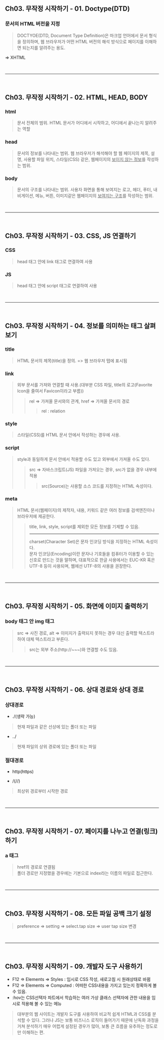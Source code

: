 ## Ch03. 무작정 시작하기 - 01. Doctype(DTD)
### 문서의 HTML 버전을 지정
> DOCTYOE(DTD, Document Type Definition)은 마크업 언어에서 문서 형식을 정의하며, 웹 브라우저가 어떤 HTML 버전의 해석 방식으로 페이지를 이해하면 되는지를 알려주는 용도.

<!DOCTYPE html PUBLIC ....> => XHTML

<br/><hr/><br/>

## Ch03. 무작정 시작하기 - 02. HTML, HEAD, BODY
### html
> 문서 전체의 범위. HTML 문서가 어디에서 시작하고, 어디에서 끝나는지 알려주는 역할

### head
> 문서의 정보를 나타내는 범위. 웹 브라우저가 해석해야 할 웹 페이지의 제목, 설명, 사용할 파일 위치, 스타일(CSS) 같은, 웹페이지의 <u>보이지 않는 정보</u>를 작성하는 범위.

### body
> 문서의 구조를 나타내는 범위. 사용자 화면을 통해 보여지는 로고, 헤더, 푸터, 내비게이션, 메뉴, 버튼, 이미지같은 웹페이지의 <u>보여지는 구조</u>를 작성하는 범위.


<br/><hr/><br/>

## Ch03. 무작정 시작하기 - 03. CSS, JS 연결하기
### CSS
> head 태그 안에 link 태그로 연결하여 사용
### JS
> head 태그 안에 script 태그로 연결하여 사용

<br/><hr/><br/>

## Ch03. 무작정 시작하기 - 04. 정보를 의미하는 태그 살펴보기
### title
> HTML 문서의 제목(title)을 정의. => 웹 브라우저 탭에 표시됨
### link
> 외부 문서를 가져와 연결할 때 사용.(대부분 CSS 파일, title의 로고(Favorite Icon을 줄여서 Favicon이라고 부름))
>> rel => 가져올 문서와의 관계, href => 가져올 문서의 경로
>>> rel : relation
### style
> 스타일(CSS)를 HTML 문서 안에서 작성하는 경우에 사용.
### script
> style과 동일하게 문서 안에서 적용할 수도 있고 외부에서 가져올 수도 있다.
>> src => 자바스크립트(JS) 파일을 가져오는 경우, src가 없을 경우 내부에 적용
>>> src(Source)는 사용할 소스 코드를 지정하는 HTML 속성이다.
### meta
> HTML 문서(웹페이지)의 제작자, 내용, 키워드 같은 여러 정보를 검색엔진이나 브라우저에 제공한다.
>> title, link, style, script를 제외한 모든 정보를 기제할 수 있음.<br/><hr>
>> charset(Character Set)은 문자 인코딩 방식을 지정하는 HTML 속성이다.<br/>
>> 문자 인코딩(Encoding)이란 문자나 기호들을 컴퓨터가 이용할 수 있는 신호로 만드는 것을 말하며, 대표적으로 한글 사용에서는 EUC-KR 혹은 UTF-8 등이 사용되며, 웹에선 UTF-8의 사용을 권장한다.

<br/><hr/><br/>

## Ch03. 무작정 시작하기 - 05. 화면에 이미지 출력하기
### body 태그 안 img 태그
> src => 사진 경로, alt => 이미지가 출력되지 못하는 경우 대신 출력할 텍스트라 하여 대체 텍스트라고 부른다.
>> src는 외부 주소(http://~~~)와 연결할 수도 있음.

<br/><hr/><br/>

## Ch03. 무작정 시작하기 - 06. 상대 경로와 상대 경로

### __상대경로__

+ ./(생략 가능)
> 현재 파일과 같은 선상에 있는 폴더 또는 파일<br>
+ ../
> 현재 파일의 상위 경로에 있는 폴더 또는 파일
### __절대경로__

+ http(https)
> 
+ /(//)
> 최상위 경로부터 시작한 경로

<br/><hr/><br/>

## Ch03. 무작정 시작하기 - 07. 페이지를 나누고 연결(링크)하기
### a 태그
> href의 경로로 연결됨<br/>
> 폴더 경로만 지정했을 경우에는 기본으로 index라는 이름의 파일로 접근한다.

<br/><hr/><br/>

## Ch03. 무작정 시작하기 - 08. 모든 파일 공백 크기 설정
>preference => setting => select.tap size => user tap size 변경

<br/><hr/><br/>

## Ch03. 무작정 시작하기 - 09. 개발자 도구 사용하기

* F12 => Elements => Styles : 임시로 CSS 작성, 새로고침 시 원래상태로 바뀜
* F12 => Elements => Computed : 어떠한 CSS내용을 가지고 있는지 정확하게 볼 수 있음.
* :hov는 CSS선택자 파트에서 학습하는 여러 가상 클래스 선택자에 관한 내용을 임시로 적용해 볼 수 있는 메뉴

> 대부분의 웹 사이트는 개발자 도구를 사용하여 비교적 쉽게 HTML과 CSS를 분석할 수 있다.
그러나 JS는 보통 비즈니스 로직이 들어가기 때문에 난독화 과정을 거쳐 분석하기 매우 어렵게 설정된 경우가 많아, 보통 큰 흐름을 유추하는 정도로만 이해하는 편.